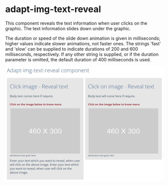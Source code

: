 # adapt-img-text-reveal
<p>This component reveals the text information when user clicks on the graphic. The text information slides down under the graphic.</p><p>The duration or speed of the slide down animation is given in milliseconds; higher values indicate slower animations, not faster ones. The strings 'fast' and 'slow' can be supplied to indicate durations of 200 and 600 milliseconds, respectively. If any other string is supplied, or if the duration parameter is omitted, the default duration of 400 milliseconds is used.</p><img src="./Adapt-img-text-reveal component screenshot.jpg" alt="Adapt-img-text-reveal component screenshot"/>
